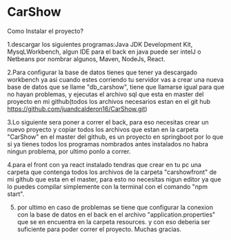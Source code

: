 # CarShow

Como Instalar el proyecto?

1.descargar los siguientes programas:Java JDK Development Kit, MysqLWorkbench, algun IDE para el back en java puede ser 		intelJ o Netbeans por nombrar algunos, Maven, NodeJs, React.

2.Para configurar la base de datos tienes que tener ya descargado workbench ya asi cuando estes corriendo tu servidor 
		vas a crear una nueva base de datos que se llame "db_carshow", tiene que llamarse igual para que no hayan 		problemas, y ejecutas el archivo sql que esta en master del proyecto en mi github(todos los archivos  			necesarios estan en el git hub https://github.com/juandcalderon16/CarShow.git)

3.Lo siguiente sera poner a correr el back, para eso necesitas crear un nuevo proyecto y copiar todos los archivos que estan
		en la carpeta "CarShow" en el master del github, es un proyecto en springboot por lo que si ya tienes todos 		los programas nombrados antes instalados no habra ningun problema, por ultimo ponlo a correr.

4.para el front con ya react instalado tendras que crear en tu pc una carpeta que contenga todos los archivos de la carpeta  		"carshowfront" de mi github que esta en el master, para esto no necesitas nigun editor ya que lo puedes 		compilar simplemente con la terminal con el comando "npm start".

5. por ultimo en caso de problemas se tiene que configurar la conexion con la base de datos en el back en el archivo
		"application.properties" que se en encuentra en la carpeta resources. y con eso deberia ser suficiente para 		poder correr el proyecto. Muchas gracias.
